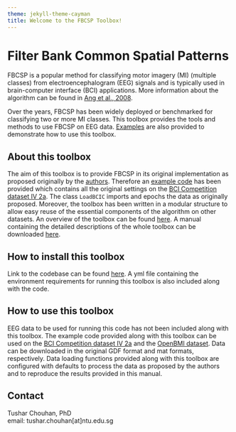 ```yaml
---
theme: jekyll-theme-cayman
title: Welcome to the FBCSP Toolbox!
---
```


# Filter Bank Common Spatial Patterns

FBCSP is a popular method for classifying motor imagery (MI) (multiple classes) from electroencephalogram (EEG) signals and is typically used in brain-computer interface (BCI) applications. More information about the algorithm can be found in <a href="https://ieeexplore.ieee.org/document/4634130">Ang et al., 2008</a>.

Over the years, FBCSP has been widely deployed or benchmarked for classifying two or more MI classes. This toolbox provides the tools and methods to use FBCSP on EEG data. <a href="https://fbcsptoolbox.github.io/tutorials" target="_blank">Examples</a> are also provided to demonstrate how to use this toolbox. 

## About this toolbox
The aim of this toolbox is to provide FBCSP in its original implementation as proposed originally by the <a href="https://fbcsptoolbox.github.io/publications#Ang2012frontiers" target="_blank">authors</a>. Therefore an <a href="https://fbcsptoolbox.github.io/tutorials" target="_blank">example code</a> has been provided which contains all the original settings on the <a href="http://www.bbci.de/competition/iv">BCI Competition dataset IV 2a</a>. The class `LoadBCIC` imports and epochs the data as originally proposed. Moreover, the toolbox has been written in a modular structure to allow easy reuse of the essential components of the  algorithm on other datasets. An overview of the toolbox can be found <a href="https://fbcsptoolbox.github.io/architecture" target="_blank">here</a>. A manual containing the detailed descriptions of the whole toolbox can be downloaded <a href="https://github.com/fbcsptoolbox/fbcsp_code/blob/master/FBCSP%20Toolbox%20Manual_v0.1.pdf">here</a>. 

## How to install this toolbox
Link to the codebase can be found <a href="https://github.com/fbcsptoolbox/fbcsp_code">here</a>.
A yml file containing the environment requirements for running this toolbox is also included along with the code.

## How to use this toolbox
EEG data to be used for running this code has not been included along with this toolbox. The example code provided along with this toolbox can be used on the <a href="http://www.bbci.de/competition/iv">BCI Competition dataset IV 2a</a> and the <a href="https://academic.oup.com/gigascience/article/8/5/giz002/5304369">OpenBMI dataset</a>. Data can be downloaded in the original GDF format and mat formats, respectively. Data loading functions provided along with this toolbox are configured with defaults to process the data as proposed by the authors and to reproduce the results provided in this manual.

## Contact
Tushar Chouhan, PhD <br/>
email: tushar.chouhan[at]ntu.edu.sg
